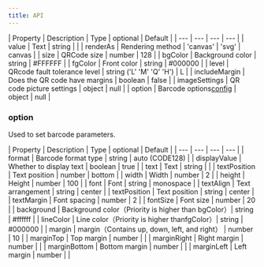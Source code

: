 ```yaml
---
title: API
---
```


| Property | Description | Type | optional | Default |
| --- | --- | --- | --- |
| value | Text | string |  |
| renderAs | Rendering method | 'canvas' \| 'svg' | canvas |
| size | QRCode size | number | 128 |
| bgColor | Background color | string | #FFFFFF |
| fgColor | Front color | string | #000000 |
| level | QRcode fault tolerance level | string  ('L' 'M' 'Q' 'H') | L |
| includeMargin | Does the QR code have margins | boolean | false |
| imageSettings | QR code picture settings | object | null |
| option | Barcode options[config](#option) | object | null |

### option

Used to set barcode parameters.

| Property | Description | Type | optional | Default |
| --- | --- | --- | --- |
| format | Barcode format type | string | auto (CODE128) |
| displayValue | Whether to display text | boolean | true |
| text | Text | string | |
| textPosition | Text position | number | bottom |
| width | Width | number | 2 |
| height | Height | number | 100 |
| font | Font | string | monospace |
| textAlign | Text arrangement | string | center |
| textPosition | Text position | string | center |
| textMargin | Font spacing | number | 2 |
| fontSize | Font size | number | 20 |
| background | Background color（Priority is higher than bgColor）| string | #ffffff |
| lineColor | Line color（Priority is higher thanfgColor）| string | #000000 |
| margin | margin（Contains up, down, left, and right） | number | 10 |
| marginTop | Top margin | number | |
| marginRight | Right margin | number | |
| marginBottom | Bottom margin | number | |
| marginLeft | Left margin | number | |
